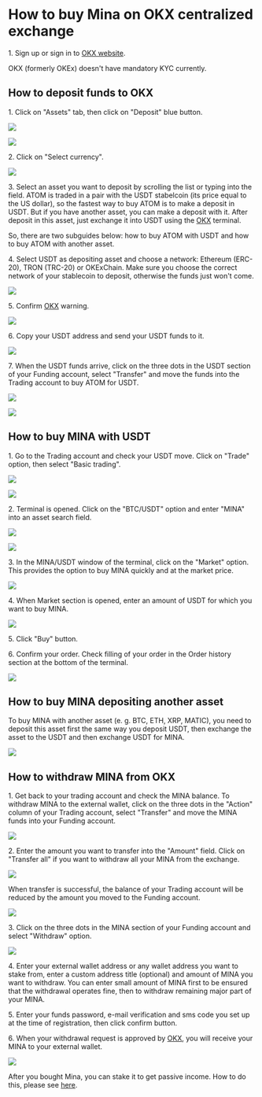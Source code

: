 # How to buy Mina on OKX centralized exchange

1\. Sign up or sign in to [OKX website](https://www.okex.com/join/2995542).

OKX (formerly OKEx) doesn't have mandatory KYC currently.

## How to deposit funds to OKX

1\. Click on "Assets" tab, then click on "Deposit" blue button.

![](../../../.gitbook/assets/02\_assets\_section.png)



![](../../../.gitbook/assets/04\_deposit\_button.png)

2\. Click on "Select currency".

![](../../../.gitbook/assets/05\_select\_currency.png)

3\. Select an asset you want to deposit by scrolling the list or typing into the field. ATOM is traded in a pair with the USDT stabelcoin (its price equal to the US dollar), so the fastest way to buy ATOM is to make a deposit in USDT. But if you have another asset, you can make a deposit with it. After deposit in this asset, just exchange it into USDT using the [OKX](https://www.okex.com/join/2995542) terminal.&#x20;

So, there are two subguides below: how to buy ATOM with USDT and how to buy ATOM with another asset.

4\. Select USDT as depositing asset and choose a network: Ethereum (ERC-20), TRON (TRC-20) or OKExChain. Make sure you choose the correct network of your stablecoin to deposit, otherwise the funds just won't come.

![](../../../.gitbook/assets/07\_usdt\_network\_selection.png)

5\. Confirm [OKX](https://www.okex.com/join/2995542) warning.

![](../../../.gitbook/assets/08\_usdt\_warning.png)

6\. Copy your USDT address and send your USDT funds to it.

![](../../../.gitbook/assets/09\_usdt\_address.png)

7\. When the USDT funds arrive, click on the three dots in the USDT section of your Funding account, select "Transfer" and move the funds into the Trading account to buy ATOM for USDT.

![](../../../.gitbook/assets/09\_usdt\_transfer\_from\_funding\_to\_trading\_acc.png)

![](../../../.gitbook/assets/09\_usdt\_specify\_amount\_to\_transfer\_from\_funding\_to\_trading\_acc.png.png)

## How to buy MINA with USDT

1\. Go to the Trading account and check your USDT move. Click on "Trade" option, then select "Basic trading".

![](../../../.gitbook/assets/09\_trade\_basic\_trading\_option.png)

![](../../../.gitbook/assets/09\_terminal\_look.png)

2\. Terminal is opened. Click on the "BTC/USDT" option and enter "MINA" into an asset search field.

![](../../../.gitbook/assets/17\_mina\_search\_tab.png)

![](../../../.gitbook/assets/18\_mina\_candles.png)

3\. In the MINA/USDT window of the terminal, click on the "Market" option. This provides the option to buy MINA quickly and at the market price.

![](../../../.gitbook/assets/05\_atom\_market\_section.png)

4\. When Market section is opened, enter an amount of USDT for which you want to buy MINA.

![](../../../.gitbook/assets/19\_100\_usdt\_for\_mina.png)

5\. Click "Buy" button.&#x20;

6\. Confirm your order. Check filling of your order in the Order history section at the bottom of the terminal.&#x20;

![](../../../.gitbook/assets/20\_mina\_order\_history.png)

## How to buy MINA depositing another asset

To buy MINA with another asset (e. g. BTC, ETH, XRP, MATIC), you need to deposit this asset first the same way you deposit USDT, then exchange the asset to the USDT and then exchange USDT for MINA.

![](../../../.gitbook/assets/06\_matic\_deposit.png)

## How to withdraw MINA from OKX

1\. Get back to your trading account and check the MINA balance. To withdraw MINA to the external wallet, click on the three dots in the "Action" column of your Trading account, select "Transfer" and move the MINA funds into your Funding account.&#x20;

![](../../../.gitbook/assets/21\_mina\_balance.png)

2\. Enter the amount you want to transfer into the "Amount" field. Click on "Transfer all" if you want to withdraw all your MINA from the exchange.

![](../../../.gitbook/assets/23\_transfer\_mina\_from\_trading\_to\_funding\_account.png)

When transfer is successful, the balance of your Trading account will be reduced by the amount you moved to the Funding account.

![](../../../.gitbook/assets/24\_funding\_account\_mina\_balance.png)

3\. Click on the three dots in the MINA section of your Funding account and select "Withdraw" option.&#x20;

![](../../../.gitbook/assets/25\_mina\_withdraw\_button.png)

4\. Enter your external wallet address or any wallet address you want to stake from, enter a custom address title (optional) and amount of MINA you want to withdraw. You can enter small amount of MINA first to be ensured that the withdrawal operates fine, then to withdraw remaining major part of your MINA.

5\. Enter your funds password, e-mail verification and sms code you set up at the time of registration, then click confirm button.

6\. When your withdrawal request is approved by [OKX](https://www.okex.com/join/2995542), you will receive your MINA to your external wallet.

![](../../../.gitbook/assets/29\_withdrawal\_completed\_screen.png)

After you bought Mina, you can stake it to get passive income. How to do this, please see [here](../how-to-stake-mina/).
